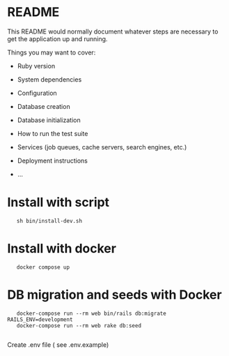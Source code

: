 # README

This README would normally document whatever steps are necessary to get the
application up and running.

Things you may want to cover:

* Ruby version

* System dependencies

* Configuration

* Database creation

* Database initialization

* How to run the test suite

* Services (job queues, cache servers, search engines, etc.)

* Deployment instructions

* ...

# Install with script

```
   sh bin/install-dev.sh
```

# Install with docker

```
   docker compose up
```

# DB migration and seeds with Docker

```
   docker-compose run --rm web bin/rails db:migrate RAILS_ENV=development
   docker-compose run --rm web rake db:seed
    
```

Create .env file ( see .env.example)
